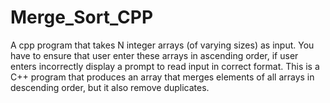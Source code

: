 # Merge_Sort_CPP

  A cpp program that takes N integer arrays (of varying sizes) as input. You have to ensure that user enter these arrays in ascending order, if user enters incorrectly display a prompt to read input in correct format. This is a C++ program that produces an array that merges elements of all arrays in descending order, but it also remove duplicates.

